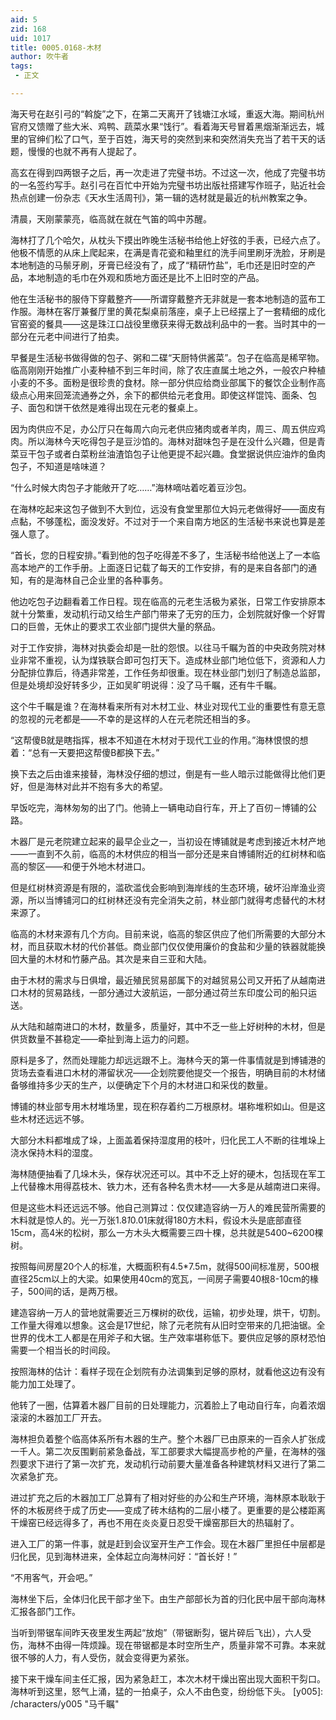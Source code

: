 ```yaml
---
aid: 5
zid: 168
uid: 1017
title: 0005.0168-木材
author: 吹牛者
tags: 
 - 正文

---
```




  海天号在赵引弓的“斡旋”之下，在第二天离开了钱塘江水域，重返大海。期间杭州官府又馈赠了些大米、鸡鸭、蔬菜水果“饯行”。看着海天号冒着黑烟渐渐远去，城里的官绅们松了口气，至于百姓，海天号的突然到来和突然消失充当了若干天的话题，慢慢的也就不再有人提起了。

  高玄在得到四两银子之后，再一次走进了完璧书坊。不过这一次，他成了完璧书坊的一名签约写手。赵引弓在百忙中开始为完璧书坊出版社搭建写作班子，贴近社会热点创建一份杂志《天水生活周刊》，第一辑的选材就是最近的杭州教案之争。

  清晨，天刚蒙蒙亮，临高就在就在气笛的鸣中苏醒。

  海林打了几个哈欠，从枕头下摸出昨晚生活秘书给他上好弦的手表，已经六点了。他极不情愿的从床上爬起来，在满是青花瓷和釉里红的洗手间里刷牙洗脸，牙刷是本地制造的马鬃牙刷，牙膏已经没有了，成了“精研竹盐”，毛巾还是旧时空的产品，本地制造的毛巾在外观和质地方面还是比不上旧时空的产品。

  他在生活秘书的服侍下穿戴整齐——所谓穿戴整齐无非就是一套本地制造的蓝布工作服。海林在客厅兼餐厅里的黄花梨桌前落座，桌子上已经摆上了一套精细的成化官窑瓷的餐具——这是珠江口战役里缴获来得无数战利品中的一套。当时其中的一部分在元老中间进行了拍卖。

  早餐是生活秘书做得做的包子、粥和二碟“天厨特供酱菜”。包子在临高是稀罕物。临高刚刚开始推广小麦种植不到三年时间，除了农庄直属土地之外，一般农户种植小麦的不多。面粉是很珍贵的食材。除一部分供应给商业部属下的餐饮企业制作高级点心用来回笼流通券之外，余下的都供给元老食用。即使这样馄饨、面条、包子、面包和饼干依然是难得出现在元老的餐桌上。

  因为肉供应不足，办公厅只在每周六向元老供应猪肉或者羊肉，周三、周五供应鸡肉。所以海林今天吃得包子是豆沙馅的。海林对甜味包子是在没什么兴趣，但是青菜豆干包子或者白菜粉丝油渣馅包子让他更提不起兴趣。食堂据说供应油炸的鱼肉包子，不知道是啥味道？

  “什么时候大肉包子才能敞开了吃……”海林嘀咕着吃着豆沙包。

  在海林吃起来这包子做到不大到位，远没有食堂里那位大妈元老做得好——面皮有点黏，不够蓬松，面没发好。不过对于一个来自南方地区的生活秘书来说也算是差强人意了。

  “首长，您的日程安排。”看到他的包子吃得差不多了，生活秘书给他送上了一本临高本地产的工作手册。上面逐日记载了每天的工作安排，有的是来自各部门的通知，有的是海林自己企业里的各种事务。

  他边吃包子边翻看着工作日程。现在临高的元老生活极为紧张，日常工作安排原本就十分繁重，发动机行动又给生产部门带来了无穷的压力，企划院就好像一个好胃口的巨兽，无休止的要求工农业部门提供大量的祭品。

  对于工作安排，海林对执委会却是一肚的怨恨。以往马千瞩为首的中央政务院对林业非常不重视，认为煤铁联合即可包打天下。造成林业部门地位低下，资源和人力分配排位靠后，待遇非常差，工作任务却很重。现在林业部门划归了制造总监部，但是处境却没好转多少，正如吴旷明说得：没了马千瞩，还有牛千瞩。

  这个牛千瞩是谁？在海林看来所有对木材工业、林业对现代工业的重要性有意无意的忽视的元老都是——不幸的是这样的人在元老院还相当的多。

  “这帮傻B就是瞎指挥，根本不知道在木材对于现代工业的作用。”海林恨恨的想着：“总有一天要把这帮傻B都换下去。”

  换下去之后由谁来接替，海林没仔细的想过，倒是有一些人暗示过能做得比他们更好，但是海林对此并不抱有多大的希望。

  早饭吃完，海林匆匆的出了门。他骑上一辆电动自行车，开上了百仞－博铺的公路。

  木器厂是元老院建立起来的最早企业之一，当初设在博铺就是考虑到接近木材产地——一直到不久前，临高的木材供应的相当一部分还是来自博铺附近的红树林和临高的黎区——和便于外地木材进口。

  但是红树林资源是有限的，滥砍滥伐会影响到海岸线的生态环境，破坏沿岸渔业资源，所以当博铺河口的红树林还没有完全消失之前，林业部门就得考虑替代的木材来源了。

  临高的木材来源有几个方向。目前来说，临高的黎区供应了他们所需要的大部分木材，而且获取木材的代价甚低。商业部门仅仅使用廉价的食盐和少量的铁器就能换回大量的木材和竹藤产品。其次是来自三亚和大陆。

  由于木材的需求与日俱增，最近殖民贸易部属下的对越贸易公司又开拓了从越南进口木材的贸易路线，一部分通过大波航运，一部分通过荷兰东印度公司的船只运送。

  从大陆和越南进口的木材，数量多，质量好，其中不乏一些上好树种的木材，但是供货数量不甚稳定——牵扯到海上运力的问题。

  原料是多了，然而处理能力却远远跟不上。海林今天的第一件事情就是到博铺港的货场去查看进口木材的滞留状况——企划院要他提交一个报告，明确目前的木材储备够维持多少天的生产，以便确定下个月的木材进口和采伐的数量。

  博铺的林业部专用木材堆场里，现在积存着约二万根原材。堪称堆积如山。但是这些木材还远远不够。

  大部分木料都堆成了垛，上面盖着保持湿度用的枝叶，归化民工人不断的往堆垛上浇水保持木料的湿度。

  海林随便抽看了几垛木头，保存状况还可以。其中不乏上好的硬木，包括现在军工上代替橡木用得荔枝木、铁力木，还有各种名贵木材——大多是从越南进口来得。

  但是这些木料还远远不够。他自己测算过：仅仅建造容纳一万人的难民营所需要的木料就是惊人的。光一万张1.8*1*0.01床就得180方木料，假设木头是底部直径15cm，高4米的松树，那么一方木头大概需要三四十棵，总共就是5400~6200棵树。

  按照每间房屋20个人的标准，大概面积有4.5*7.5m，就得500间标准房，500根直径25cm以上的大梁。如果使用40cm的宽瓦，一间房子需要40根8-10cm的椽子，500间的话，是两万根。

  建造容纳一万人的营地就需要近三万棵树的砍伐，运输，初步处理，烘干，切割。工作量大得难以想象。这会是17世纪，除了元老院有从旧时空带来的几把油锯。全世界的伐木工人都是在用斧子和大锯。生产效率堪称低下。要供应足够的原材恐怕需要一个相当长的时间段。

  按照海林的估计：看样子现在企划院有办法调集到足够的原材，就看他这边有没有能力加工处理了。

  他转了一圈，估算着木器厂目前的日处理能力，沉着脸上了电动自行车，向着浓烟滚滚的木器加工厂开去。

  海林担负着整个临高体系所有木器的生产。整个木器厂已由原来的一百余人扩张成一千人。第二次反围剿前紧急备战，军工部要求大幅提高步枪的产量，在海林的强烈要求下进行了第一次扩充，发动机行动前要大量准备各种建筑材料又进行了第二次紧急扩充。

  进过扩充之后的木器加工厂总算有了相对好些的办公和生产环境，海林原本耿耿于怀的木板房终于成了历史——变成了砖木结构的二层小楼了。更重要的是公楼距离干燥窑已经远得多了，再也不用在炎炎夏日忍受干燥窑那巨大的热辐射了。

  进入工厂的第一件事，就是赶到会议室开生产工作会。现在木器厂里担任中层都是归化民，见到海林进来，全体起立向海林问好：“首长好！”

  “不用客气，开会吧。”

  海林坐下后，全体归化民干部才坐下。由生产部部长为首的归化民中层干部向海林汇报各部门工作。

  当听到带锯车间昨天夜里发生两起“放炮”（带锯断劽，锯片碎后飞出），六人受伤，海林不由得一阵烦躁。现在带锯都是本时空所生产，质量非常不可靠。本来就很不够的人力，有人受伤，就会变得更为紧张。

  接下来干燥车间主任汇报，因为紧急赶工，本次木材干燥出窑出现大面积干劽口。海林听到这里，怒气上涌，猛的一拍桌子，众人不由色变，纷纷低下头。
[y005]: /characters/y005 "马千瞩"


